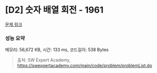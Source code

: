 # [D2] 숫자 배열 회전 - 1961 

[문제 링크](https://swexpertacademy.com/main/code/problem/problemDetail.do?contestProbId=AV5Pq-OKAVYDFAUq) 

### 성능 요약

메모리: 56,672 KB, 시간: 133 ms, 코드길이: 538 Bytes



> 출처: SW Expert Academy, https://swexpertacademy.com/main/code/problem/problemList.do
